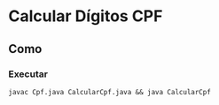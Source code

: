 # Calcular Dígitos CPF

## Como

### Executar

```shell
javac Cpf.java CalcularCpf.java && java CalcularCpf
```
